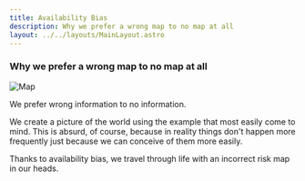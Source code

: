 ```yaml
---
title: Availability Bias
description: Why we prefer a wrong map to no map at all
layout: ../../layouts/MainLayout.astro
---
```


### Why we prefer a wrong map to no map at all

![Map](/images/map.jpg)

We prefer wrong information to no information.

We create a picture of the world using the example that most easily come to mind.
This is absurd, of course, because in reality things don't happen more frequently just
because we can conceive of them more easily.

Thanks to availability bias, we travel through life with an incorrect risk map in our heads.
